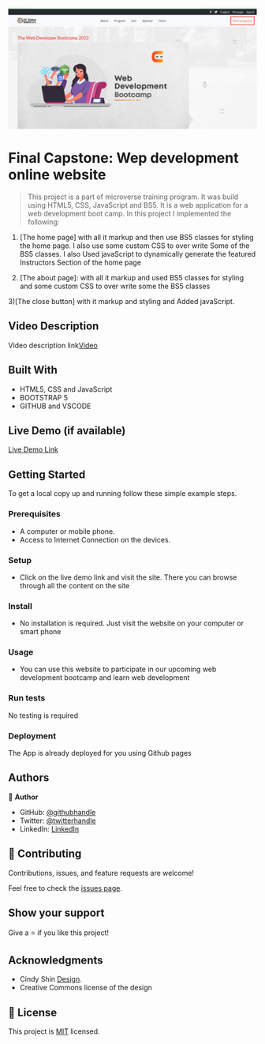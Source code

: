 ![](/app_screenshot.png)

# Final Capstone: Wep development online website

> This project is a part of microverse training program. It was build using HTML5, CSS, JavaScript and BS5.
It is a web application for a web development boot camp. In this project I implemented the following:

1) [The home page] with all it markup and then use BS5 classes for styling the home page.
I also use some custom CSS to over write Some of the BS5 classes.
I also Used javaScript to dynamically generate the featured Instructors Section of the home page

2) [The about page]: with all it markup and used BS5 classes for styling and some custom CSS to over write some the BS5 classes

3)[The close button] with it markup and styling and Added javaScript.

## Video Description 
Video description link[Video](https://www.loom.com/share/777ee4f15993418ea31e0fac91c2907c)

## Built With

- HTML5, CSS and JavaScript
- BOOTSTRAP 5
- GITHUB and VSCODE

## Live Demo (if available)

[Live Demo Link](https://ndorrh.github.io/final-capstone/)


## Getting Started

To get a local copy up and running follow these simple example steps.

### Prerequisites
- A computer or mobile phone.
- Access to Internet Connection on the devices.
### Setup
- Click on the live demo link and visit the site. There you can browse through all the content on the site
### Install
- No installation is required. Just visit the website on your computer or smart phone
### Usage
- You can use this website to participate in our upcoming web development bootcamp and learn web development
### Run tests
No testing is required
### Deployment
The App is already deployed for you using Github pages


## Authors

👤 **Author**

- GitHub: [@githubhandle](https://github.com/ndorrh)
- Twitter: [@twitterhandle](https://twitter.com/ndorrh)
- LinkedIn: [LinkedIn](https://www.linkedin.com/in/ndorrh-oswald-ebu-82ab02236/)

## 🤝 Contributing

Contributions, issues, and feature requests are welcome!

Feel free to check the [issues page](https://github.com/ndorrh/final-capstone/issues/1).

## Show your support

Give a ⭐️ if you like this project!

## Acknowledgments
-  Cindy Shin [Design](https://www.behance.net/gallery/29845175/CC-Global-Summit-2015). 
-  Creative Commons license of the design
## 📝 License

This project is [MIT](/MIT.md) licensed.
